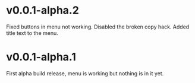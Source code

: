 # v0.0.1-alpha.2

Fixed buttons in menu not working.
Disabled the broken copy hack.
Added title text to the menu.

# v0.0.1-alpha.1

First alpha build release, menu is working but nothing is in it yet.